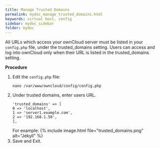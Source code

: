 ```yaml
---
title: Manage Trusted Domains
permalink: mydoc_manage_trusted_domains.html
keywords: virtual host, config
sidebar: mydoc_sidebar
folder: mydoc
---
```



All URLs which access your ownCloud server must be listed in your `config.php` file, under the trusted_domains setting. Users can access and log into ownCloud only when their URL is listed in the trusted_domains setting.

**Procedure**

1. Edit the `config.php` file:
    ```
    nano /var/www/owncloud/config/config.php
    ```
2. Under trusted domains, enter users URL.
    ```
    'trusted_domains' => [
    0 => 'localhost',
    1 => 'server1.example.com',
    2 => '192.168.1.50',
    ],
    ```
    For example:
    {% include image.html file="trusted_domains.png" alt="Jekyll"  %}
3. Save and Exit.